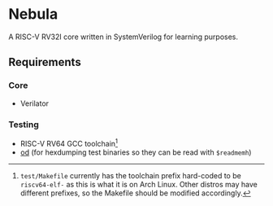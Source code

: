 # Nebula

A RISC-V RV32I core written in SystemVerilog for learning purposes.

## Requirements

### Core

- Verilator

### Testing

- RISC-V RV64 GCC toolchain[^1]
- [od](https://en.wikipedia.org/wiki/Od_(Unix)) (for hexdumping test binaries so
  they can be read with `$readmemh`)

[^1]: `test/Makefile` currently has the toolchain prefix hard-coded to be
`riscv64-elf-` as this is what it is on Arch Linux. Other distros may have
different prefixes, so the Makefile should be modified accordingly.
